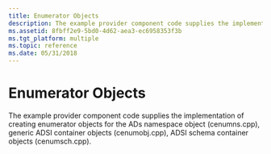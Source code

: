 ```yaml
---
title: Enumerator Objects
description: The example provider component code supplies the implementation of creating enumerator objects for the ADs namespace object (cenumns.cpp), generic ADSI container objects (cenumobj.cpp), ADSI schema container objects (cenumsch.cpp).
ms.assetid: 8fbff2e9-5bd0-4d62-aea3-ec6958353f3b
ms.tgt_platform: multiple
ms.topic: reference
ms.date: 05/31/2018
---
```


# Enumerator Objects

The example provider component code supplies the implementation of creating enumerator objects for the ADs namespace object (cenumns.cpp), generic ADSI container objects (cenumobj.cpp), ADSI schema container objects (cenumsch.cpp).

 

 




